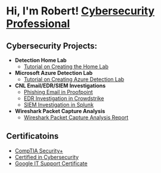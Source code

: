 <h1>Hi, I'm Robert! <a href="https://www.linkedin.com/in/robertdruss/">Cybersecurity Professional</a>

<h2> Cybersecurity Projects:</h2>

- <b>Detection Home Lab</b>
  - [Tutorial on Creating the Home Lab](https://github.com/joshmadakor1/HomeLab)
- <b>Microsoft Azure Detection Lab</b>
  - [Tutorial on Creating Azure Detection Lab](https://github.com/joshmadakor1/AzureLab)
- <b>CNL Email/EDR/SIEM Investigations</b>
  - [Phishing Email in Proofpoint](https://github.com/math2cyber/EMAILURL)
  - [EDR Investigation in Crowdstrike](https://github.com/math2cyber/Splunk_ES_Investigation_PJ.git)
  - [SIEM Investigation in Splunk](https://github.com/math2cyber/EMAILURL)
- <b>Wireshark Packet Capture Analysis</b>
  - [Wireshark Packet Capture Analysis Report](https://github.com/joshmadakor1/PacketCapture)

<h2> Certificatoins</h2>

- [CompTIA Security+](https://www.credly.com/badges/0971502a-b3a1-4eda-8bfc-71f81dbb7062/public_url)
- [Certified in Cybersecurity](https://www.credly.com/badges/14989616-85eb-409c-9740-a6cd0842bfac/public_url)
- [Google IT Support Certificate](https://www.credly.com/badges/e0291514-9efd-4d97-bd6b-c507a351ea57/public_url)

